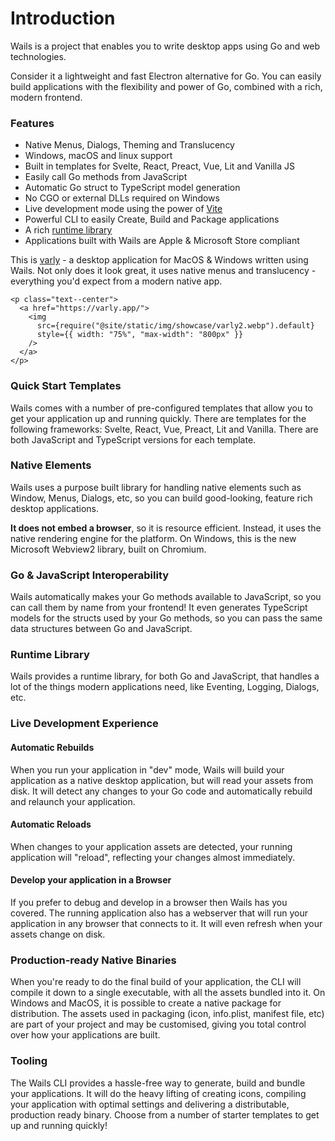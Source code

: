 # Introduction

Wails is a project that enables you to write desktop apps using Go and web technologies.

Consider it a lightweight and fast Electron alternative for Go. You can easily build applications with the flexibility
and power of Go, combined with a rich, modern frontend.

### Features

- Native Menus, Dialogs, Theming and Translucency
- Windows, macOS and linux support
- Built in templates for Svelte, React, Preact, Vue, Lit and Vanilla JS
- Easily call Go methods from JavaScript
- Automatic Go struct to TypeScript model generation
- No CGO or external DLLs required on Windows
- Live development mode using the power of [Vite](https://vitejs.dev/)
- Powerful CLI to easily Create, Build and Package applications
- A rich [runtime library](/docs/reference/runtime/intro)
- Applications built with Wails are Apple & Microsoft Store compliant

This is [varly](https://varly.app) - a desktop application for
MacOS & Windows written using Wails. Not only does it look great, it uses native menus and translucency - everything
you'd expect from a modern native app.

```mdx-code-block
<p class="text--center">
  <a href="https://varly.app/">
    <img
      src={require("@site/static/img/showcase/varly2.webp").default}
      style={{ width: "75%", "max-width": "800px" }}
    />
  </a>
</p>
```

### Quick Start Templates

Wails comes with a number of pre-configured templates that allow you to get your application up and running quickly.
There are templates for the following frameworks: Svelte, React, Vue, Preact, Lit and Vanilla. There are both JavaScript
and TypeScript versions for each template.

### Native Elements

Wails uses a purpose built library for handling native elements such as Window, Menus, Dialogs, etc, so you can build
good-looking, feature rich desktop applications.

**It does not embed a browser**, so it is resource efficient. Instead, it uses the native rendering engine for the
platform. On Windows, this is the new Microsoft Webview2 library, built on Chromium.

### Go & JavaScript Interoperability

Wails automatically makes your Go methods available to JavaScript, so you can call them by name from your frontend!
It even generates TypeScript models for the structs used by your Go methods, so you can pass the same data structures
between Go and JavaScript.

### Runtime Library

Wails provides a runtime library, for both Go and JavaScript, that handles a lot of the things modern applications need,
like Eventing, Logging, Dialogs, etc.

### Live Development Experience

#### Automatic Rebuilds

When you run your application in "dev" mode, Wails will build your application as a native desktop application, but will
read your assets from disk. It will detect any changes to your Go code and automatically rebuild and relaunch your
application.

#### Automatic Reloads

When changes to your application assets are detected, your running application will "reload", reflecting your changes
almost immediately.

#### Develop your application in a Browser

If you prefer to debug and develop in a browser then Wails has you covered. The running application also has a webserver
that will run your application in any browser that connects to it. It will even refresh when your assets change on disk.

### Production-ready Native Binaries

When you're ready to do the final build of your application, the CLI will compile it down to a single executable, with
all the assets bundled into it. On Windows and MacOS, it is possible to create a native package for distribution. The
assets used in packaging (icon, info.plist, manifest file, etc) are part of your project and may be customised, giving
you total control over how your applications are built.

### Tooling

The Wails CLI provides a hassle-free way to generate, build and bundle your applications. It will do the heavy lifting
of creating icons, compiling your application with optimal settings and delivering a distributable, production ready
binary. Choose from a number of starter templates to get up and running quickly!
